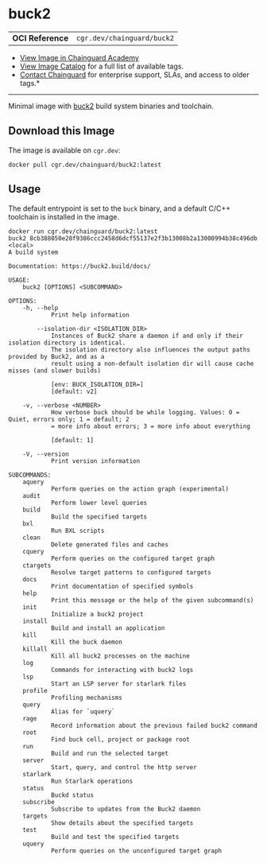 <!--monopod:start-->
# buck2
| | |
| - | - |
| **OCI Reference** | `cgr.dev/chainguard/buck2` |


* [View Image in Chainguard Academy](https://edu.chainguard.dev/chainguard/chainguard-images/reference/buck2/overview/)
* [View Image Catalog](https://console.enforce.dev/images/catalog) for a full list of available tags.
* [Contact Chainguard](https://www.chainguard.dev/chainguard-images) for enterprise support, SLAs, and access to older tags.*

---
<!--monopod:end-->

<!--overview:start-->
Minimal image with [buck2](https://buck2.build) build system binaries and toolchain.
<!--overview:end-->

<!--getting:start-->
## Download this Image
The image is available on `cgr.dev`:

```
docker pull cgr.dev/chainguard/buck2:latest
```
<!--getting:end-->

<!--body:start-->
## Usage

The default entrypoint is set to the `buck` binary, and a default C/C++ toolchain is installed in the image.

```
docker run cgr.dev/chainguard/buck2:latest
buck2 8cb388050e28f9386ccc2458d6dcf55137e2f3b13008b2a13000994b38c496db <local>
A build system

Documentation: https://buck2.build/docs/

USAGE:
    buck2 [OPTIONS] <SUBCOMMAND>

OPTIONS:
    -h, --help
            Print help information

        --isolation-dir <ISOLATION_DIR>
            Instances of Buck2 share a daemon if and only if their isolation directory is identical.
            The isolation directory also influences the output paths provided by Buck2, and as a
            result using a non-default isolation dir will cause cache misses (and slower builds)

            [env: BUCK_ISOLATION_DIR=]
            [default: v2]

    -v, --verbose <NUMBER>
            How verbose buck should be while logging. Values: 0 = Quiet, errors only; 1 = default; 2
            = more info about errors; 3 = more info about everything

            [default: 1]

    -V, --version
            Print version information

SUBCOMMANDS:
    aquery
            Perform queries on the action graph (experimental)
    audit
            Perform lower level queries
    build
            Build the specified targets
    bxl
            Run BXL scripts
    clean
            Delete generated files and caches
    cquery
            Perform queries on the configured target graph
    ctargets
            Resolve target patterns to configured targets
    docs
            Print documentation of specified symbols
    help
            Print this message or the help of the given subcommand(s)
    init
            Initialize a buck2 project
    install
            Build and install an application
    kill
            Kill the buck daemon
    killall
            Kill all buck2 processes on the machine
    log
            Commands for interacting with buck2 logs
    lsp
            Start an LSP server for starlark files
    profile
            Profiling mechanisms
    query
            Alias for `uquery`
    rage
            Record information about the previous failed buck2 command
    root
            Find buck cell, project or package root
    run
            Build and run the selected target
    server
            Start, query, and control the http server
    starlark
            Run Starlark operations
    status
            Buckd status
    subscribe
            Subscribe to updates from the Buck2 daemon
    targets
            Show details about the specified targets
    test
            Build and test the specified targets
    uquery
            Perform queries on the unconfigured target graph
```
<!--body:end-->
